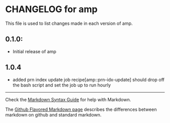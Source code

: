 # CHANGELOG for amp

This file is used to list changes made in each version of amp.

## 0.1.0:

* Initial release of amp

## 1.0.4 

* added prn index update job recipe[amp::prn-idx-update] should drop off the bash script and set the job up to run hourly

- - -
Check the [Markdown Syntax Guide](http://daringfireball.net/projects/markdown/syntax) for help with Markdown.

The [Github Flavored Markdown page](http://github.github.com/github-flavored-markdown/) describes the differences between markdown on github and standard markdown.
